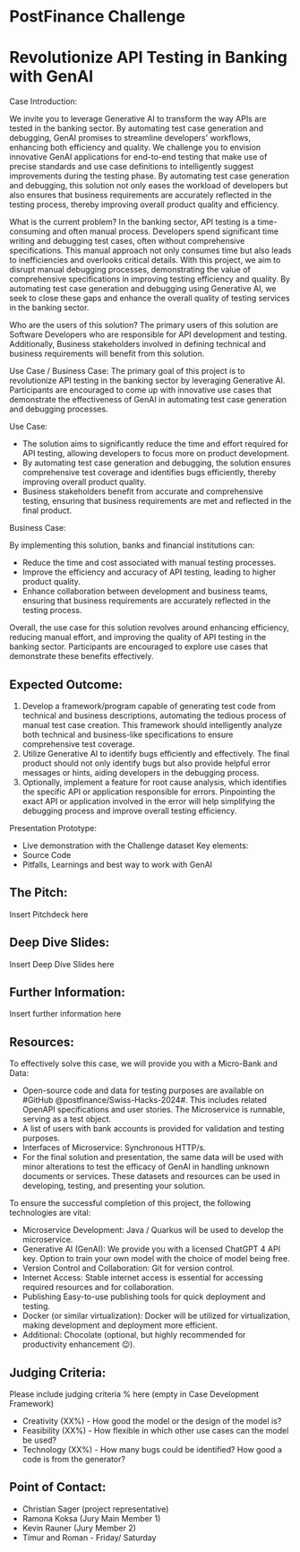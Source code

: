 # PostFinance Challenge
# Revolutionize API Testing in Banking with GenAI

Case Introduction:

We invite you to leverage Generative AI to transform the way APIs are tested in the banking sector. By automating test case generation and debugging, GenAI promises to streamline developers' workflows, enhancing both efficiency and quality. We challenge you to envision innovative GenAI applications for end-to-end testing that make use of precise standards and use case definitions to intelligently suggest improvements during the testing phase.
By automating test case generation and debugging, this solution not only eases the workload of developers but also ensures that business requirements are accurately reflected in the testing process, thereby improving overall product quality and efficiency.

What is the current problem?
In the banking sector, API testing is a time-consuming and often manual process. Developers spend significant time writing and debugging test cases, often without comprehensive specifications. This manual approach not only consumes time but also leads to inefficiencies and overlooks critical details. With this project, we aim to disrupt manual debugging processes, demonstrating the value of comprehensive specifications in improving testing efficiency and quality. By automating test case generation and debugging using Generative AI, we seek to close these gaps and enhance the overall quality of testing services in the banking sector.

Who are the users of this solution?
The primary users of this solution are Software Developers who are responsible for API development and testing. Additionally, Business stakeholders involved in defining technical and business requirements will benefit from this solution.

Use Case / Business Case:
The primary goal of this project is to revolutionize API testing in the banking sector by leveraging Generative AI. Participants are encouraged to come up with innovative use cases that demonstrate the effectiveness of GenAI in automating test case generation and debugging processes.

Use Case: 
* The solution aims to significantly reduce the time and effort required for API testing, allowing developers to focus more on product development.
* By automating test case generation and debugging, the solution ensures comprehensive test coverage and identifies bugs efficiently, thereby improving overall product quality.
* Business stakeholders benefit from accurate and comprehensive testing, ensuring that business requirements are met and reflected in the final product.
  
Business Case:

By implementing this solution, banks and financial institutions can:
* Reduce the time and cost associated with manual testing processes.
* Improve the efficiency and accuracy of API testing, leading to higher product quality.
* Enhance collaboration between development and business teams, ensuring that business requirements are accurately reflected in the testing process.

Overall, the use case for this solution revolves around enhancing efficiency, reducing manual effort, and improving the quality of API testing in the banking sector. Participants are encouraged to explore use cases that demonstrate these benefits effectively.


## Expected Outcome: 
1.	Develop a framework/program capable of generating test code from technical and business descriptions, automating the tedious process of manual test case creation. This framework should intelligently analyze both technical and business-like specifications to ensure comprehensive test coverage.
2.	Utilize Generative AI to identify bugs efficiently and effectively. The final product should not only identify bugs but also provide helpful error messages or hints, aiding developers in the debugging process.
3.	Optionally, implement a feature for root cause analysis, which identifies the specific API or application responsible for errors. Pinpointing the exact API or application involved in the error will help simplifying the debugging process and improve overall testing efficiency.

Presentation Prototype: 
* Live demonstration with the Challenge dataset
Key elements:
* Source Code
* Pitfalls, Learnings and best way to work with GenAI

## The Pitch:

Insert Pitchdeck here

## Deep Dive Slides:

Insert Deep Dive Slides here

## Further Information:

Insert further information here

## Resources:

To effectively solve this case, we will provide you with a Micro-Bank and Data:
* Open-source code and data for testing purposes are available on #GitHub @postfinance/Swiss-Hacks-2024#.
  This includes related OpenAPI specifications and user stories.
  The Microservice is runnable, serving as a test object.
* A list of users with bank accounts is provided for validation and testing purposes.
* Interfaces of Microservice: Synchronous HTTP/s.
* For the final solution and presentation, the same data will be used with minor alterations to test the efficacy of GenAI in handling unknown documents or services.
These datasets and resources can be used in developing, testing, and presenting your solution.

To ensure the successful completion of this project, the following technologies are vital:
* Microservice Development:
  Java / Quarkus will be used to develop the microservice.
* Generative AI (GenAI):
  We provide you with a licensed ChatGPT 4 API key.
  Option to train your own model with the choice of model being free.
* Version Control and Collaboration:
  Git for version control.
* Internet Access:
  Stable internet access is essential for accessing required resources and for collaboration.
* Publishing
  Easy-to-use publishing tools for quick deployment and testing.
* Docker (or similar virtualization):
  Docker will be utilized for virtualization, making development and deployment more efficient.
* Additional:
  Chocolate (optional, but highly recommended for productivity enhancement 😉).

## Judging Criteria:

Please include judging criteria % here (empty in Case Development Framework) 
* Creativity (XX%) - How good the model or the design of the model is? 
* Feasibility (XX%) - How flexible in which other use cases can the model be used?
* Technology (XX%) - How many bugs could be identified? How good a code is from the generator?


## Point of Contact:

* Christian Sager (project representative)
* Ramona Koksa (Jury Main Member 1)
* Kevin Rauner (Jury Member 2)
* Timur and Roman - Friday/ Saturday
